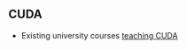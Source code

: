## CUDA
- Existing university courses [teaching CUDA](https://developer.nvidia.com/educators/existing-courses)
